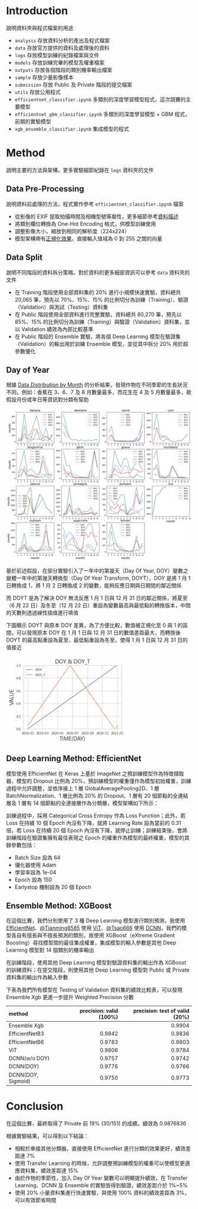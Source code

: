 # Introduction

說明資料夾與程式檔案的用途

- `analysis` 存放資料分析的產出及程式檔案
- `data` 存放官方提供的資料及處理後的資料
- `logs` 存放模型訓練的紀錄檔案與文件
- `models` 存放訓練完畢的模型及權重檔案
- `outputs` 存放各個階段的類別機率輸出檔案
- `sample` 存放少量影像樣本
- `submission` 存放 Public 及 Private 階段的提交檔案
- `utils` 存放公用程式
- `efficientnet_classifier.ipynb` 多類別的深度學習模型程式，這次競賽的主要模型
- `efficientnet_gbm_classifier.ipynb` 多類別的深度學習模型 + GBM 程式，前期的實驗模型
- `xgb_ensemble_classifier.ipynb` 集成模型的程式

# Method

說明主要的方法與架構，更多實驗細節紀錄在 `logs` 資料夾的文件

## Data Pre-Processing

說明資料前處理的方法，程式實作參考 `efficientnet_classifier.ipynb` 檔案

- 從影像的 EXIF 提取拍攝時間及相機型號等屬性，更多細節參考[資料描述](./data#describe.csv)
- 將類別欄位轉換為 One-Hot Encoding 格式，供模型訓練使用
- 調整影像大小，縮放到相同的解析度（224x224）
- 模型架構帶有[正規化效果](https://www.tensorflow.org/api_docs/python/tf/keras/applications/efficientnet)，直接輸入值域為 0 到 255 之間的向量

## Data Split

說明不同階段的資料拆分策略，對於資料的更多細部資訊可以參考 `data` 資料夾的文件

- 在 Training 階段使用全部資料集的 20% 進行小規模快速實驗，資料總共 20,065 筆，預先以 70%、15%、15% 的比例切分為訓練（Training）、驗證（Validation）與測試（Testing）資料集
- 在 Public 階段使用全部資料進行完整實驗，資料總共 80,270 筆，預先以 85%、15% 的比例切分為訓練（Training）與驗證（Validation）資料集，並以 Validation 績效為內部比較基準
- 在 Public 階段的 Ensemble 實驗，將各個 Deep Learning 模型在驗證集（Validation）的輸出用於訓練 Ensemble 模型，並從其中拆分 20% 用於超參數優化

## Day of Year

根據 [Data Distribution by Month](./analysis#data-distribution-by-month) 的分析結果，發現作物在不同季節的生長狀況不同，例如：香蕉在 3、6、7 及 8 月數量最多，而花生在 4 及 5 月數量最多，故假設月份或年日等資訊對分類有幫助

![label_month_counts](./analysis/label_month_counts.png)

基於前述假設，在部分實驗引入了一年中的第幾天（Day Of Year, DOY）變數之變體一年中的第幾天轉換型（Day Of Year Transform, DOYT），DOY 是將 1 月 1 日轉換成 1，將 1 月 2 日轉換成 2 的變數，能夠反應日期與日期間的鄰近關係

而 DOYT 是為了解決 DOY 無法反應 1 月 1 日與 12 月 31 日的鄰近關係，將夏至（6 月 22 日）及冬至（12 月 22 日）重設為變數最高與最低點的轉換版本，中間的天數則透過線性插值進行填值

下圖顯示 DOYT 與原本 DOY 差異，為了方便比較，數值被正規化至 0 與 1 的區間，可以發現原本 DOY 在 1 月 1 日與 12 月 31 日的數值差距最大，而轉換後 DOYT 的最高點重設為夏至、最低點重設為冬至，使得 1 月 1 日與 12 月 31 日的值接近

![day_of_year_transform](analysis/day_of_year_transform.png)

## Deep Learning Method: EfficientNet

模型使用 EfficientNet 在 Keras 上基於 ImageNet 之預訓練模型作為特徵擷取器，模型的 Dropout 比例為 20%，預訓練模型的權重僅作為模型初始權重，訓練過程中允許調整，並依序接上 1 層 GlobalAveragePooling2D、1 層 BatchNormalization、1 層比例為 20% 的 Dropout、1 層有 20 個節點的全連結層及 1 層有 14 個節點的全連接層作為分類層，模型架構如下所示：



訓練過程中，採用 Categorical Cross Entropy 作為 Loss Function；此外，若 Loss 在持續 10 個 Epoch 內沒有下降，就將 Learning Rate 設為當前的 0.31 倍，若 Loss 在持續 20 個 Epoch 內沒有下降，就停止訓練；訓練結束後，會將訓練階段在驗證集擁有最佳表現之 Epoch 的權重作為模型的最終權重，模型的其餘參數包括：

- Batch Size 設為 64
- 優化器使用 Adam
- 學習率設為 1e-04
- Epoch 設為 150
- Earlystop 機制設為 20 個 Epoch

## Ensemble Method: XGBoost

在這個比賽，我們分別使用了 3 種 Deep Learning 模型進行類別預測，我使用 [EfficientNet](https://www.tensorflow.org/api_docs/python/tf/keras/applications/efficientnet)、[@Tianming8585](https://github.com/Tianming8585) 使用 [ViT](https://github.com/google-research/vision_transformer)、[@Tsao666](https://github.com/Tsao666) 使用 [DCNN](https://arxiv.org/abs/2011.12960)，我們的模型各自有擅長與不擅長預測的類別，故使用 XGBoost（eXtreme Gradient Boosting）尋找模型間的最佳集成權重，集成模型的輸入參數是其他 Deep Learning 模型對 14 個類別的機率輸出

在訓練階段，使用其他 Deep Learning 模型對驗證資料集的輸出作為 XGBoost 的訓練資料；在提交階段，則使用其他 Deep Learning 模型對 Public 或 Private 資料集的輸出作為輸入參數

下表為我們所有模型在 Testing of Validation 資料集的績效比較表，可以發現 Ensemble Xgb 更進一步提升 Weighted Precision 分數

| method           | precision: valid (100%) | precision: test of valid (20%) |
| :--------------- | ----------------------: | -----------------------------: |
| Ensemble Xgb     |                         |                         0.9904 |
| EfficientNetB3   |                  0.9842 |                         0.9836 |
| EfficientNetB6   |                  0.9783 |                         0.9803 |
| ViT              |                  0.9806 |                         0.9784 |
| DCNN(w/o DOY)    |                  0.9757 |                         0.9742 |
| DCNN(DOY)        |                  0.9776 |                         0.9766 |
| DCNN(DOY, Sigmoid) |                  0.9750 |                         0.9773 |

# Conclusion

在這個比賽，最終取得了 Private 前 19% (30/151) 的成績，績效為 0.9876836

根據實驗結果，可以得到以下結論：

- 相較於串接其他分類器，直接使用 EfficientNet 進行分類的效果更好，績效差距達 7%
- 使用 Transfer Learning 的時候，允許調整預訓練模型的權重可以使模型更適應資料集，績效差距達 15%
- 由於作物的季節性，加入 Day Of Year 變數可以明顯提升績效，在 Transfer Learning、DCNN 及 Ensemble 的實驗皆得到驗證，績效差距介於 1%~5%
- 使用 20% 小量資料集進行快速實驗，與使用 100% 資料的績效差距為 3%，可以有效節省時間
